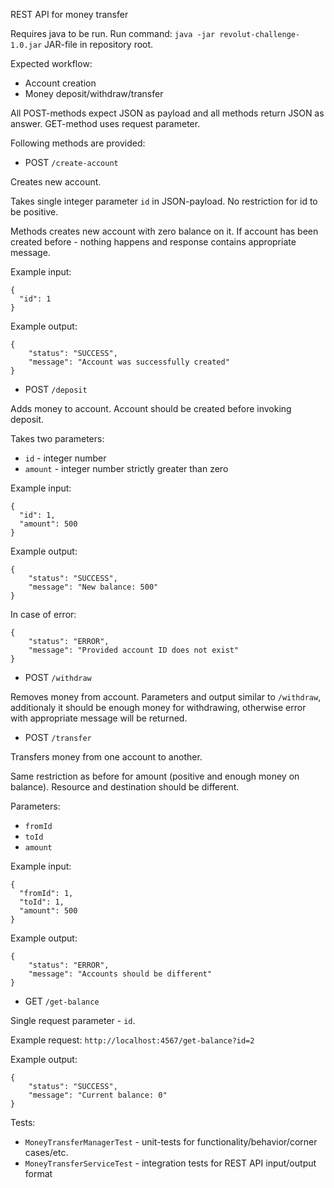 REST API for money transfer

Requires java to be run. Run command:
`java -jar revolut-challenge-1.0.jar`
JAR-file in repository root.

Expected workflow:
* Account creation
* Money deposit/withdraw/transfer

All POST-methods expect JSON as payload and all methods return JSON as answer.
GET-method uses request parameter.

Following methods are provided:
* POST `/create-account`

Creates new account.

Takes single integer parameter `id` in JSON-payload. 
No restriction for id to be positive.

Methods creates new account with zero balance on it. 
If account has been created before - nothing happens and response contains appropriate message.

Example input:
```
{
  "id": 1
}
```

Example output:
```
{
    "status": "SUCCESS",
    "message": "Account was successfully created"
}
```

* POST `/deposit`

Adds money to account. Account should be created before invoking deposit.

Takes two parameters:
* `id` - integer number
* `amount` - integer number strictly greater than zero

Example input:
```
{
  "id": 1,
  "amount": 500
}
```

Example output:
```
{
    "status": "SUCCESS",
    "message": "New balance: 500"
}
```

In case of error:
```
{
    "status": "ERROR",
    "message": "Provided account ID does not exist"
}
```

* POST `/withdraw`

Removes money from account. 
Parameters and output similar to `/withdraw`, additionaly it should be enough money for withdrawing, otherwise error with appropriate message will be returned.

* POST `/transfer`

Transfers money from one account to another.

Same restriction as before for amount (positive and enough money on balance). Resource and destination should be different.

Parameters:
* `fromId`
* `toId`
* `amount`

Example input:
```
{
  "fromId": 1,
  "toId": 1,
  "amount": 500
}
```

Example output:
```
{
    "status": "ERROR",
    "message": "Accounts should be different"
}
```

* GET `/get-balance`

Single request parameter - `id`.

Example request:
`http://localhost:4567/get-balance?id=2`

Example output:
```
{
    "status": "SUCCESS",
    "message": "Current balance: 0"
}
```

Tests:
* `MoneyTransferManagerTest` - unit-tests for functionality/behavior/corner cases/etc.
* `MoneyTransferServiceTest` - integration tests for REST API input/output format
